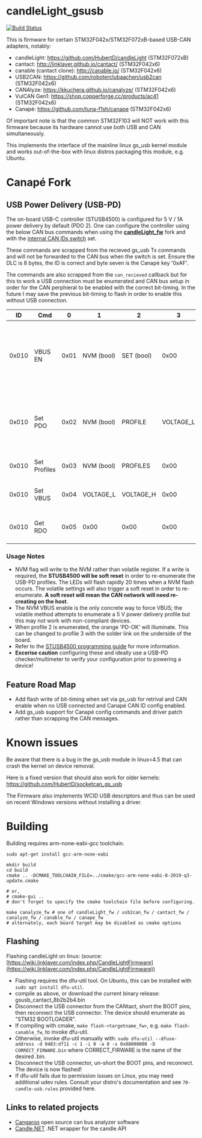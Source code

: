 # candleLight_gsusb
[![Build Status](https://travis-ci.org/candle-usb/candleLight_fw.svg?branch=master)](https://travis-ci.org/candle-usb/candleLight_fw)

This is firmware for certain STM32F042x/STM32F072xB-based USB-CAN adapters, notably:
- candleLight: https://github.com/HubertD/candleLight (STM32F072xB)
- cantact: http://linklayer.github.io/cantact/ (STM32F042x6)
- canable (cantact clone): http://canable.io/ (STM32F042x6)
- USB2CAN: https://github.com/roboterclubaachen/usb2can (STM32F042x6)
- CANAlyze: https://kkuchera.github.io/canalyze/ (STM32F042x6)
- VulCAN Gen1: https://shop.copperforge.cc/products/ac41 (STM32F042x6)
- Canapé: https://github.com/tuna-f1sh/canape (STM32F042x6)

Of important note is that the common STM32F103 will NOT work with this firmware because its hardware cannot use both USB and CAN simultaneously.

This implements the interface of the mainline linux gs_usb kernel module and
works out-of-the-box with linux distros packaging this module, e.g. Ubuntu.

# Canapé Fork

## USB Power Delivery (USB-PD)

The on-board USB-C controller (STUSB4500) is configured for 5 V / 1A power delivery by default (PDO 2). One can configure the controller using the below CAN bus commands when using the [**candleLight_fw**](https://github.com/tuna-f1sh/candleLight_fw) fork and with the [internal CAN IDs switch](#dip-switches) set.

These commands are scrapped from the recieved gs_usb Tx commands and will not be forwarded to the CAN bus when the switch is set. Ensure the DLC is 8 bytes, the ID is correct and byte seven is the Canapé key '0xAF'.

The commands are also scrapped from the `can_recieved` callback but for this to work a USB connection must be enumerated and CAN bus setup in order for the CAN perphieral to be enabled with the correct bit-timing. In the future I may save the previous bit-timing to flash in order to enable this without USB connection.


| ID    | Cmd          | 0    | 1          | 2          | 3         | 4         | 5         | 6         | 7    | Action                                                                  |
|-------|--------------|------|------------|------------|-----------|-----------|-----------|-----------|------|-------------------------------------------------------------------------|
| 0x010 | VBUS EN      | 0x01 | NVM (bool) | SET (bool) | 0x00      | 0x00      | 0x00      | 0x00      | 0xAF | Set VBUS always enable (NVM) or try to enable VBUS by setting profile 1 |
| 0x010 | Set PDO      | 0x02 | NVM (bool) | PROFILE    | VOLTAGE_L | VOLTAGE_H | CURRENT_L | CURRENT_H | 0xAF | Set power delivery profile number (1-3) voltage (mV) and current (mA)   |
| 0x010 | Set Profiles | 0x03 | NVM (bool) | PROFILES   | 0x00      | 0x00      | 0x00      | 0x00      | 0xAF | Set number of profile in use (1-3)                                      |
| 0x010 | Set VBUS     | 0x04 | VOLTAGE_L  | VOLTAGE_H  | 0x00      | 0x00      | 0x00      | 0x00      | 0xAF | Request voltage on VBUS (volatile)                                      |
| 0x010 | Get RDO      | 0x05 | 0x00       | 0x00       | 0x00      | 0x00      | 0x00      | 0x00      | 0xAF | Get enumerated profile number                                           |

### Usage Notes

* NVM flag will write to the NVM rather than volatile register. If a write is required, the **STUSB4500 will be soft reset** in order to re-enumerate the USB-PD profiles. The LEDs will flash rapidly 20 times when a NVM flash occurs. The volatile settings will also trigger a soft reset in order to re-enumerate. **A soft reset will mean the CAN network will need re-creating on the host**.
* The NVM VBUS enable is the only concrete way to force VBUS; the volatile method attempts to enumerate a 5 V power delivery profile but this may not work with non-compliant devices.
* When profile 2 is enumerated, the orange 'PD-OK' will illuminate. This can be changed to profile 3 with the solder link on the underside of the board.
* Refer to the [STUSB4500 programming guide](https://www.st.com/resource/en/user_manual/dm00664189-the-stusb4500-software-programing-guide-stmicroelectronics.pdf) for more information.
* **Excerise caution** configuring these and ideally use a USB-PD checker/multimeter to verify your configuration prior to powering a device!


## Feature Road Map

- Add flash write of bit-timing when set via gs_usb for retrival and CAN enable when no USB connected and Canapé CAN ID config enabled.
- Add gs_usb support for Canapé config commands and driver patch rather than scrapping the CAN messages.

# Known issues

Be aware that there is a bug in the gs_usb module in linux<4.5 that can crash the kernel on device removal.

Here is a fixed version that should also work for older kernels:
  https://github.com/HubertD/socketcan_gs_usb

The Firmware also implements WCID USB descriptors and thus can be used on recent Windows versions without installing a driver.

# Building

Building requires arm-none-eabi-gcc toolchain.

```shell
sudo apt-get install gcc-arm-none-eabi

mkdir build
cd build
cmake .. -DCMAKE_TOOLCHAIN_FILE=../cmake/gcc-arm-none-eabi-8-2019-q3-update.cmake

# or,
# cmake-gui ..
# don't forget to specify the cmake toolchain file before configuring.

make canalyze_fw # one of candleLight_fw / usb2can_fw / cantact_fw / canalyze_fw / canable_fw / canape_fw
# alternately, each board target may be disabled as cmake options

```

## Flashing

Flashing candleLight on linux: (source: [https://wiki.linklayer.com/index.php/CandleLightFirmware](https://wiki.linklayer.com/index.php/CandleLightFirmware))
- Flashing requires the dfu-util tool. On Ubuntu, this can be installed with `sudo apt install dfu-util`.
- compile as above, or download the current binary release: gsusb_cantact_8b2b2b4.bin
- Disconnect the USB connector from the CANtact, short the BOOT pins, then reconnect the USB connector. The device should enumerate as "STM32 BOOTLOADER".
- If compiling with cmake, `make flash-<targetname_fw>`, e.g. `make flash-canable_fw`, to invoke dfu-util.
- Otherwise, invoke dfu-util manually with: `sudo dfu-util --dfuse-address -d 0483:df11 -c 1 -i 0 -a 0 -s 0x08000000 -D CORRECT_FIRWARE.bin` where CORRECT_FIRWARE is the name of the desired .bin.
- Disconnect the USB connector, un-short the BOOT pins, and reconnect. The device is now flashed!
- If dfu-util fails due to permission issues on Linux, you may need additional udev rules. Consult your distro's documentation and see `70-candle-usb.rules` provided here.


## Links to related projects
* [Cangaroo](https://github.com/HubertD/cangaroo) open source can bus analyzer software
* [Candle.NET](https://github.com/elliotwoods/Candle.NET) .NET wrapper for the candle API
